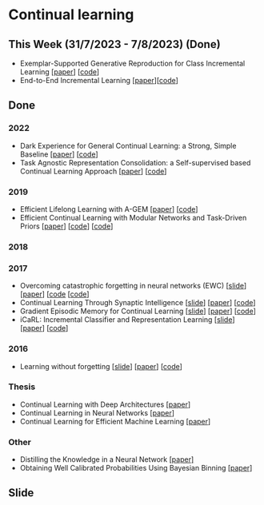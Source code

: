 # Continual learning

## This Week (31/7/2023 - 7/8/2023) (Done)
* Exemplar-Supported Generative Reproduction for Class Incremental Learning [[paper](http://bmvc2018.org/contents/papers/0325.pdf)] [[code](https://github.com/TonyPod/ESGR)]
* End-to-End Incremental Learning [[paper](https://arxiv.org/abs/1807.09536)][[code](https://github.com/fmcp/EndToEndIncrementalLearning)]

## Done
### 2022
* Dark Experience for General Continual Learning: a Strong, Simple Baseline [[paper](https://paperswithcode.com/paper/dark-experience-for-general-continual)] [[code](https://github.com/aimagelab/mammoth)]
* Task Agnostic Representation Consolidation: a Self-supervised based Continual Learning Approach [[paper](https://arxiv.org/abs/2207.06267)] [[code](https://github.com/neurai-lab/tarc)]
### 2019
* Efficient Lifelong Learning with A-GEM [[paper](https://openreview.net/forum?id=Hkf2_sC5FX)] [[code](https://github.com/facebookresearch/agem)]
* Efficient Continual Learning with Modular Networks and Task-Driven Priors [[paper](https://arxiv.org/abs/2012.12631)] [[code](https://github.com/TomVeniat/MNTDP)] [[code](https://github.com/facebookresearch/CTrLBenchmark)]
### 2018
### 2017
* Overcoming catastrophic forgetting in neural networks (EWC) [[slide](https://drive.google.com/file/d/1m0Vr8PKcyQB0fqOy3M8amKMVQuwTxJnB/view?usp=sharing)] [[paper](https://arxiv.org/abs/1612.00796)] [[code](https://github.com/ariseff/overcoming-catastrophic) [[code](https://github.com/stokesj/EWC)]
* Continual Learning Through Synaptic Intelligence [[slide](https://drive.google.com/file/d/12lhqVSlkHIP725C5NfKN-ZCuH1A2GQlS/view?usp=sharing)] [[paper](http://proceedings.mlr.press/v70/zenke17a.html)] [[code](https://github.com/ganguli-lab/pathint)]
* Gradient Episodic Memory for Continual Learning [[slide](https://drive.google.com/file/d/1715DA4BPWOGximi03kOAIRXatEoGdCWo/view?usp=sharing)] [[paper](https://arxiv.org/abs/1706.08840)] [[code](https://github.com/facebookresearch/GradientEpisodicMemory)]
* iCaRL: Incremental Classifier and Representation Learning [[slide](https://drive.google.com/file/d/10Ed3K1Kd8bKee_4S6ZX2m30LgTTxVoS1/view?usp=sharing)] [[paper](https://arxiv.org/abs/1611.07725)] [[code](https://github.com/srebuffi/iCaRL)]
### 2016
* Learning without forgetting [[slide](https://drive.google.com/file/d/1oFjS8bDEHVrO4TStTdndTk87Fr6_WdZb/view?usp=sharing)] [[paper](https://link.springer.com/chapter/10.1007/978-3-319-46493-0_37)] [[code](https://github.com/lizhitwo/LearningWithoutForgetting)]

### Thesis
* Continual Learning with Deep Architectures [[paper](https://icml.cc/Conferences/2021/ScheduleMultitrack?event=10833)]
* Continual Learning in Neural Networks [[paper](https://arxiv.org/abs/1910.02718)]
* Continual Learning for Efficient Machine Learning [[paper](https://ora.ox.ac.uk/objects/uuid:7a3e5c33-864f-4cfe-8b80-e85cbf651946/files/ddf65v7983)]

### Other
* Distilling the Knowledge in a Neural Network [[paper]](https://arxiv.org/abs/1503.02531)
* Obtaining Well Calibrated Probabilities Using Bayesian Binning [[paper]](https://people.cs.pitt.edu/~milos/research/AAAI_Calibration.pdf)

## Slide
